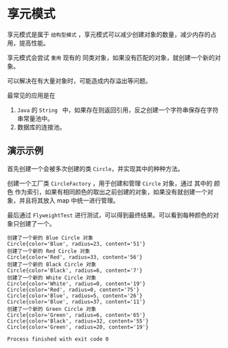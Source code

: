 # 享元模式

享元模式是属于 `结构型模式` ，享元模式可以减少创建对象的数量，减少内存的占用，提高性能。

享元模式会尝试 `重用` 现有的 同类对象，如果没有匹配的对象，就创建一个新的对象。

可以解决在有大量对象时，可能造成内存溢出等问题。

最常见的应用是在
1.  `Java` 的 `String ` 中，如果存在则返回引用，反之创建一个字符串保存在字符串常量池中。
2. 数据库的连接池。

## 演示示例

首先创建一个会被多次创建的类 `Circle`，并实现其中的种种方法。

创建一个工厂类 `CircleFactory` ，用于创建和管理 `Circle` 对象，通过 其中的 颜色 作为索引，如果有相同颜色的取出之前创建的对象，如果没有就创建一个对象，并且将其放入 map 中统一进行管理。

最后通过 `FlyweightTest` 进行测试，可以得到最终结果。可以看到每种颜色的对象只创建了一个。

```text
创建了一个新的 Blue Circle 对象
Circle{color='Blue', radius=23, content='51'}
创建了一个新的 Red Circle 对象
Circle{color='Red', radius=33, content='56'}
创建了一个新的 Black Circle 对象
Circle{color='Black', radius=6, content='7'}
创建了一个新的 White Circle 对象
Circle{color='White', radius=0, content='19'}
Circle{color='Red', radius=0, content='75'}
Circle{color='Blue', radius=5, content='26'}
Circle{color='Blue', radius=37, content='11'}
创建了一个新的 Green Circle 对象
Circle{color='Green', radius=6, content='65'}
Circle{color='Black', radius=32, content='55'}
Circle{color='Green', radius=20, content='19'}

Process finished with exit code 0
```

